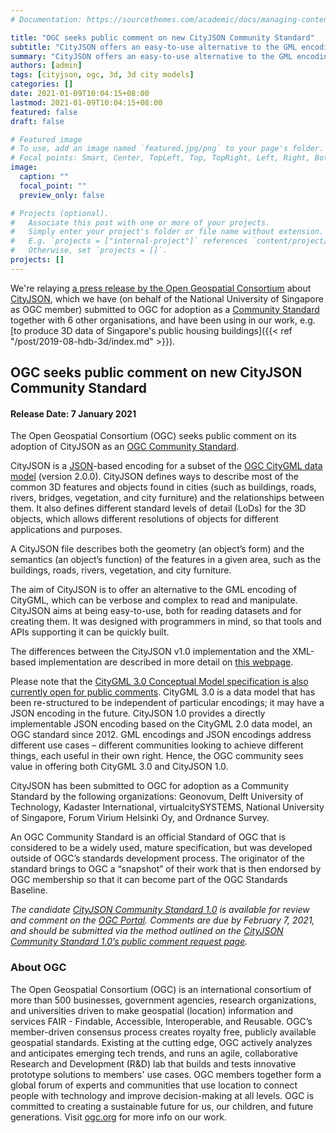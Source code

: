 ```yaml
---
# Documentation: https://sourcethemes.com/academic/docs/managing-content/

title: "OGC seeks public comment on new CityJSON Community Standard"
subtitle: "CityJSON offers an easy-to-use alternative to the GML encoding of CityGML 2.0 for the storage and exchange of 3D city models"
summary: "CityJSON offers an easy-to-use alternative to the GML encoding of CityGML 2.0 for the storage and exchange of 3D city models"
authors: [admin]
tags: [cityjson, ogc, 3d, 3d city models]
categories: []
date: 2021-01-09T10:04:15+08:00
lastmod: 2021-01-09T10:04:15+08:00
featured: false
draft: false

# Featured image
# To use, add an image named `featured.jpg/png` to your page's folder.
# Focal points: Smart, Center, TopLeft, Top, TopRight, Left, Right, BottomLeft, Bottom, BottomRight.
image:
  caption: ""
  focal_point: ""
  preview_only: false

# Projects (optional).
#   Associate this post with one or more of your projects.
#   Simply enter your project's folder or file name without extension.
#   E.g. `projects = ["internal-project"]` references `content/project/deep-learning/index.md`.
#   Otherwise, set `projects = []`.
projects: []
---
```


We're relaying [a press release by the Open Geospatial Consortium](https://www.ogc.org/pressroom/pressreleases/4381) about [CityJSON](https://cityjson.org), which we have (on behalf of the National University of Singapore as OGC member) submitted to OGC for adoption as a [Community Standard](https://www.ogc.org/standards/community) together with 6 other organisations, and have been using in our work, e.g. [to produce 3D data of Singapore's public housing buildings]({{< ref "/post/2019-08-hdb-3d/index.md" >}}).

## OGC seeks public comment on new CityJSON Community Standard

#### Release Date: 7 January 2021
The Open Geospatial Consortium (OGC) seeks public comment on its adoption of CityJSON as an [OGC Community Standard](https://www.ogc.org/standards/community).

CityJSON is a [JSON](https://json.org/)-based encoding for a subset of the [OGC CityGML data model](http://www.ogc.org/standards/citygml) (version 2.0.0). CityJSON defines ways to describe most of the common 3D features and objects found in cities (such as buildings, roads, rivers, bridges, vegetation, and city furniture) and the relationships between them. It also defines different standard levels of detail (LoDs) for the 3D objects, which allows different resolutions of objects for different applications and purposes.

A CityJSON file describes both the geometry (an object’s form) and the semantics (an object’s function) of the features in a given area, such as the buildings, roads, rivers, vegetation, and city furniture.

The aim of CityJSON is to offer an alternative to the GML encoding of CityGML, which can be verbose and complex to read and manipulate. CityJSON aims at being easy-to-use, both for reading datasets and for creating them. It was designed with programmers in mind, so that tools and APIs supporting it can be quickly built.

The differences between the CityJSON v1.0 implementation and the XML-based implementation are described in more detail on [this webpage](https://www.cityjson.org/citygml-compatibility).

Please note that the [CityGML 3.0 Conceptual Model specification is also currently open for public comments](https://www.ogc.org/pressroom/pressreleases/4370). CityGML 3.0 is a data model that has been re-structured to be independent of particular encodings; it may have a JSON encoding in the future. CityJSON 1.0 provides a directly implementable JSON encoding based on the CityGML 2.0 data model, an OGC standard since 2012. GML encodings and JSON encodings address different use cases – different communities looking to achieve different things, each useful in their own right. Hence, the OGC community sees value in offering both CityGML 3.0 and CityJSON 1.0.

CityJSON has been submitted to OGC for adoption as a Community Standard by the following organizations: Geonovum, Delft University of Technology, Kadaster International, virtualcitySYSTEMS, National University of Singapore, Forum Virium Helsinki Oy, and Ordnance Survey.

An OGC Community Standard is an official Standard of OGC that is considered to be a widely used, mature specification, but was developed outside of OGC’s standards development process. The originator of the standard brings to OGC a “snapshot” of their work that is then endorsed by OGC membership so that it can become part of the OGC Standards Baseline. 

_The candidate [CityJSON Community Standard 1.0](https://portal.ogc.org/files/?artifact_id=95618&version=1) is available for review and comment on the [OGC Portal](https://portal.ogc.org/files/?artifact_id=95618&version=1). Comments are due by February 7, 2021, and should be submitted via the method outlined on the [CityJSON Community Standard 1.0’s public comment request page](https://www.ogc.org/standards/requests/222)._



### About OGC

The Open Geospatial Consortium (OGC) is an international consortium of more than 500 businesses, government agencies, research organizations, and universities driven to make geospatial (location) information and services FAIR - Findable, Accessible, Interoperable, and Reusable.
OGC’s member-driven consensus process creates royalty free, publicly available geospatial standards. Existing at the cutting edge, OGC actively analyzes and anticipates emerging tech trends, and runs an agile, collaborative Research and Development (R&D) lab that builds and tests innovative prototype solutions to members' use cases.
OGC members together form a global forum of experts and communities that use location to connect people with technology and improve decision-making at all levels. OGC is committed to creating a sustainable future for us, our children, and future generations.
Visit [ogc.org](http://ogc.org/) for more info on our work.


